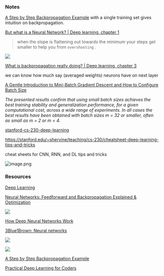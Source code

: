 ### Notes

[A Step by Step Backpropagation Example](https://mattmazur.com/2015/03/17/a-step-by-step-backpropagation-example/) with a single training set gives intuition on backpropagation. 



[But what is a Neural Network? | Deep learning, chapter 1](https://www.youtube.com/watch?v=aircAruvnKk&list=PLZHQObOWTQDNU6R1_67000Dx_ZCJB-3pi)

> when the slope is flattening out towards the minimum your steps get smaller to help you from `overshooting` . 

![](https://mmbiz.qpic.cn/mmbiz_jpg/vI9nYe94fsFIyfpbd6KHUrNNBQ59hcRW6DArcNq57zMicVknibcfhJsxIdXl8E7eRpA8aw2eQBsrnnSTKXDreIuA/640?wx_fmt=jpeg&tp=webp&wxfrom=5&wx_lazy=1&wx_co=1)



[What is backpropagation really doing? | Deep learning, chapter 3](https://www.youtube.com/watch?v=Ilg3gGewQ5U&list=PLZHQObOWTQDNU6R1_67000Dx_ZCJB-3pi&index=4&t=0s)

we can know how much say (averaged weights) neurons have on next layer





[A Gentle Introduction to Mini-Batch Gradient Descent and How to Configure Batch Size](https://machinelearningmastery.com/gentle-introduction-mini-batch-gradient-descent-configure-batch-size/)

*The presented results confirm that using small batch sizes achieves the best training stability and generalization performance, for a given computational cost, across a wide range of experiments. In all cases the best results have been obtained with batch sizes m = 32 or smaller, often as small as m = 2 or m = 4.*



[stanford-cs-230-deep-learning](https://github.com/afshinea/stanford-cs-230-deep-learning)

https://stanford.edu/~shervine/teaching/cs-230/cheatsheet-deep-learning-tips-and-tricks

cheat sheets for CNN, RNN, and DL tips and tricks

![image.png](https://i.loli.net/2020/01/07/6h7MoLeUWBpOI48.png)





### Resources

[Deep Learning](http://www.deeplearningbook.org/)

[Neural Networks: Feedforward and Backpropagation Explained & Optimization](https://mlfromscratch.com/neural-networks-explained/)

![](https://mlfromscratch.com/content/images/2019/12/activationfunctions.2019-08-01-16_58_53.gif)

[How Deep Neural Networks Work](https://www.youtube.com/watch?v=ILsA4nyG7I0)

[3Blue1Brown: Neural networks](https://www.youtube.com/playlist?list=PLZHQObOWTQDNU6R1_67000Dx_ZCJB-3pi)

![](https://i.loli.net/2020/01/03/qNDnShE1XFzRbAw.png)

![](https://i.loli.net/2020/01/03/XPZTrnYVwIv7pyR.png)

[A Step by Step Backpropagation Example](https://mattmazur.com/2015/03/17/a-step-by-step-backpropagation-example/)

[Practical Deep Learning for Coders](https://course.fast.ai/)

